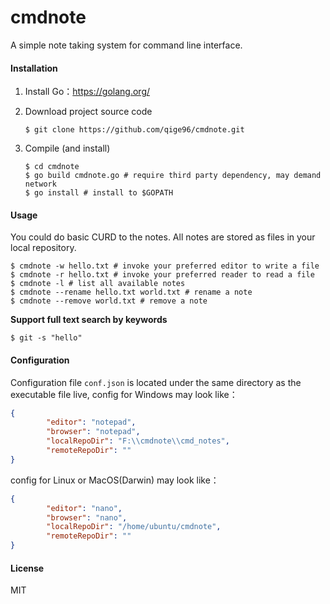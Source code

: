 # cmdnote

A simple note taking system for command line interface.



#### Installation

1. Install Go：https://golang.org/

2.  Download project source code

    ```shell
    $ git clone https://github.com/qige96/cmdnote.git
    ```

3. Compile (and install)

   ```shell
   $ cd cmdnote
   $ go build cmdnote.go # require third party dependency, may demand network
   $ go install # install to $GOPATH
   ```

#### Usage

You could do basic CURD to the notes. All notes are stored as files in your local repository.

```shell
$ cmdnote -w hello.txt # invoke your preferred editor to write a file
$ cmdnote -r hello.txt # invoke your preferred reader to read a file
$ cmdnote -l # list all available notes
$ cmdnote --rename hello.txt world.txt # rename a note
$ cmdnote --remove world.txt # remove a note
```

**Support full text search by keywords**

```shell
$ git -s "hello"
```

#### Configuration

Configuration file `conf.json` is located under the same directory as the executable file live, config for Windows may look like：

```json
{
        "editor": "notepad",
        "browser": "notepad",
        "localRepoDir": "F:\\cmdnote\\cmd_notes",
        "remoteRepoDir": ""
}
```

config for Linux or MacOS(Darwin) may look like：

```json
{
        "editor": "nano",
        "browser": "nano",
        "localRepoDir": "/home/ubuntu/cmdnote",
        "remoteRepoDir": ""
}
```



#### License

MIT